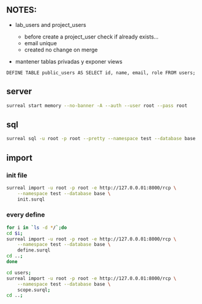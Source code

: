 
## NOTES:

- lab_users and project_users
  - before create a project_user check if already exists...
  - email unique
  - created no change on merge

- mantener tablas privadas y exponer views
``` surql
DEFINE TABLE public_users AS SELECT id, name, email, role FROM users;
```

## server

``` bash
surreal start memory --no-banner -A --auth --user root --pass root
```

## sql

``` bash
surreal sql -u root -p root --pretty --namespace test --database base
```

## import

### init file
``` bash
surreal import -u root -p root -e http://127.0.0.01:8000/rcp \
    --namespace test --database base \
    init.surql
```

### every define
``` bash
for i in `ls -d */`;do
cd $i;
surreal import -u root -p root -e http://127.0.0.01:8000/rcp \
    --namespace test --database base \
    define.surql
cd ..;
done

cd users;
surreal import -u root -p root -e http://127.0.0.01:8000/rcp \
    --namespace test --database base \
    scope.surql;
cd ..;
```
